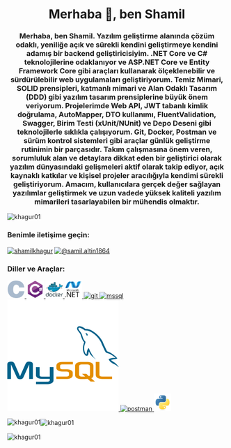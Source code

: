 <h1 align="center">Merhaba 👋, ben Shamil</h1>
<h3 align="center">Merhaba, ben Shamil. Yazılım geliştirme alanında çözüm odaklı, yeniliğe açık ve sürekli kendini geliştirmeye kendini adamış bir backend geliştiricisiyim. .NET Core ve C# teknolojilerine odaklanıyor ve ASP.NET Core ve Entity Framework Core gibi araçları kullanarak ölçeklenebilir ve sürdürülebilir web uygulamaları geliştiriyorum. Temiz Mimari, SOLID prensipleri, katmanlı mimari ve Alan Odaklı Tasarım (DDD) gibi yazılım tasarım prensiplerine büyük önem veriyorum. Projelerimde Web API, JWT tabanlı kimlik doğrulama, AutoMapper, DTO kullanımı, FluentValidation, Swagger, Birim Testi (xUnit/NUnit) ve Depo Deseni gibi teknolojilerle sıklıkla çalışıyorum. Git, Docker, Postman ve sürüm kontrol sistemleri gibi araçlar günlük geliştirme rutinimin bir parçasıdır. Takım çalışmasına önem veren, sorumluluk alan ve detaylara dikkat eden bir geliştirici olarak yazılım dünyasındaki gelişmeleri aktif olarak takip ediyor, açık kaynaklı katkılar ve kişisel projeler aracılığıyla kendimi sürekli geliştiriyorum. Amacım, kullanıcılara gerçek değer sağlayan yazılımlar geliştirmek ve uzun vadede yüksek kaliteli yazılım mimarileri tasarlayabilen bir mühendis olmaktır.</h3>

<p align="left"> <img src="https://komarev.com/ghpvc/?username=khagur01&label=Profile%20views&color=0e75b6&style=flat" alt="khagur01" /> </p>

<h3 align="left">Benimle iletişime geçin:</h3>
<p align="left">
<a href="https://linkedin.com/in/shamilkhagur" target="blank"><img align="center" src="https://raw.githubusercontent.com/rahuldkjain/github-profile-readme-generator/master/src/images/icons/Social/linked-in-alt.svg" alt="shamilkhagur" height="30" width="40" /></a>
<a href="https://medium.com/@samil.altin1864" target="blank"><img align="center" src="https://raw.githubusercontent.com/rahuldkjain/github-profile-readme-generator/master/src/images/icons/Social/medium.svg" alt="@samil.altin1864" height="30" width="40" /></a>
</p>

<h3 align="left">Diller ve Araçlar:</h3>
<p align="left"> <a href="https://www.cprogramming.com/" target="_blank" rel="noreferrer"> <img src="https://raw.githubusercontent.com/devicons/devicon/master/icons/c/c-original.svg" alt="c" width="40" height="40"/> </a> <a href="https://www.w3schools.com/cs/" target="_blank" rel="noreferrer"> <img src="https://raw.githubusercontent.com/devicons/devicon/master/icons/csharp/csharp-original.svg" alt="csharp" width="40" height="40"/> </a> <a href="https://www.docker.com/" target="_blank" rel="noreferrer"> <img src="https://raw.githubusercontent.com/devicons/devicon/master/icons/docker/docker-original-wordmark.svg" alt="docker" width="40" height="40"/> </a> <a href="https://dotnet.microsoft.com/" target="_blank" rel="noreferrer"> <img src="https://raw.githubusercontent.com/devicons/devicon/master/icons/dot-net/dot-net-original-wordmark.svg" alt="dotnet" width="40" height="40"/> </a> <a href="https://git-scm.com/" target="_blank" rel="noreferrer"> <img src="https://www.vectorlogo.zone/logos/git-scm/git-scm-icon.svg" alt="git" width="40" yükseklik="40"/> </a> <a href="https://www.microsoft.com/tr-tr/sql-server" target="_blank" rel="noreferrer"> <img src="https://www.svgrepo.com/show/303229/microsoft-sql-server-logo.svg" alt="mssql" genişlik="40" yükseklik="40"/> </a> <a href="https://www.mysql.com/" target="_blank" rel="noreferrer"> <img src="https://raw.githubusercontent.com/devicons/devicon/master/icons/mysql/mysql-original-wordmark.svg" alt="mysql" genişlik="40" yükseklik="40"/> </a> <a href="https://postman.com" target="_blank" rel="noreferrer"> <img src="https://www.vectorlogo.zone/logos/getpostman/getpostman-icon.svg" alt="postman" width="40" height="40"/> </a> <a href="https://www.python.org" target="_blank" rel="noreferrer"> <img src="https://raw.githubusercontent.com/devicons/devicon/master/icons/python/python-original.svg" alt="python" width="40" height="40"/> </a> </p>

<p><img align="left" src="https://github-readme-stats.vercel.app/api/top-langs?username=khagur01&show_icons=true&locale=tr&layout=compact" alt="khagur01" /></p>

<p> <img align="center" src="https://github-readme-stats.vercel.app/api?username=khagur01&show_icons=true&locale=tr" alt="khagur01" /></p>

<p><img align="center" src="https://github-readme-streak-stats.herokuapp.com/?user=khagur01&" alt="khagur01" /></p>
